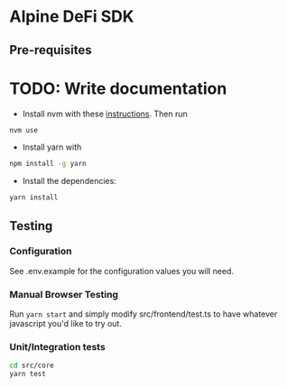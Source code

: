 # Alpine DeFi SDK

## Pre-requisites

# TODO: Write documentation

- Install nvm with these [instructions](https://github.com/nvm-sh/nvm#install--update-script). Then run

```sh
nvm use
```

- Install yarn with

```sh
npm install -g yarn
```

- Install the dependencies:

```sh
yarn install
```

## Testing

### Configuration

See .env.example for the configuration values you will need.

### Manual Browser Testing

Run `yarn start` and simply modify src/frontend/test.ts to have whatever javascript you'd like to try out.

### Unit/Integration tests

```sh
cd src/core
yarn test
```
